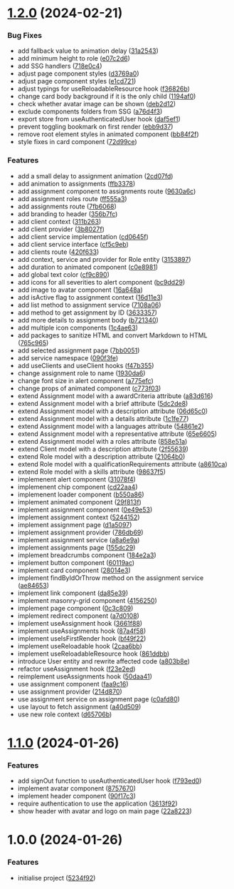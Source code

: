 # [1.2.0](https://github.com/aldra-consulting/platform-web/compare/1.1.0...1.2.0) (2024-02-21)


### Bug Fixes

* add fallback value to animation delay ([31a2543](https://github.com/aldra-consulting/platform-web/commit/31a2543c0a1bba302d8df320ab41b29696c938b9))
* add minimum height to role ([e07c2d6](https://github.com/aldra-consulting/platform-web/commit/e07c2d694d61c804cf4ba09001cafc1d982b7bbe))
* add SSG handlers ([718e0c4](https://github.com/aldra-consulting/platform-web/commit/718e0c40c7cbcb59e088d6f16f4a96cf367fe58c))
* adjust page component styles ([d3769a0](https://github.com/aldra-consulting/platform-web/commit/d3769a00407133fe0e475cafc3efcb3cea708581))
* adjust page component styles ([e1cd721](https://github.com/aldra-consulting/platform-web/commit/e1cd721058ec5f328592f1ea185064d5ebd45fad))
* adjust typings for useReloadableResource hook ([f36826b](https://github.com/aldra-consulting/platform-web/commit/f36826b4bc740842da96e1a8662be84b5cfad36e))
* change card body background if it is the only child ([1194af0](https://github.com/aldra-consulting/platform-web/commit/1194af012d3e5390b2b19c0a60eada17937ba548))
* check whether avatar image can be shown ([deb2d12](https://github.com/aldra-consulting/platform-web/commit/deb2d124af701a943222fa97e6331a197eec5720))
* exclude components folders from SSG ([a76d4f3](https://github.com/aldra-consulting/platform-web/commit/a76d4f33529d631e83c9891fb0fe6de9f0046dc5))
* export store from useAuthenticatedUser hook ([daf5ef1](https://github.com/aldra-consulting/platform-web/commit/daf5ef1109e9e497d57ebed83aad0ceca4fb4fad))
* prevent toggling bookmark on first render ([ebb9d37](https://github.com/aldra-consulting/platform-web/commit/ebb9d37ae158e3d333e6d2a4b7db92eb8aef6042))
* remove root element styles in animated component ([bb84f2f](https://github.com/aldra-consulting/platform-web/commit/bb84f2fe589cc5a0efafe26e9bd99f4cc7f01272))
* style fixes in card component ([72d99ce](https://github.com/aldra-consulting/platform-web/commit/72d99cec98d7e72070c9e136e45baa3bce862304))


### Features

* add a small delay to assignment animation ([2cd07fd](https://github.com/aldra-consulting/platform-web/commit/2cd07fd695d885ab982b8b4ddc5ef77e6f320794))
* add animation to assignments ([ffb3378](https://github.com/aldra-consulting/platform-web/commit/ffb337885ea67c4c5dcfc345f8ae75c86a4ec744))
* add assignment component to assignments route ([9630a6c](https://github.com/aldra-consulting/platform-web/commit/9630a6c8858d8cd5be87c86ae7b85fb4db437972))
* add assignment roles route ([ff555a3](https://github.com/aldra-consulting/platform-web/commit/ff555a395c25efeecbd3c057792d72082b4a661d))
* add assignments route ([7fb6068](https://github.com/aldra-consulting/platform-web/commit/7fb60689e624a53b7402cc0c02afe52063b5ebdf))
* add branding to header ([356b7fc](https://github.com/aldra-consulting/platform-web/commit/356b7fcf48f260d9c02b3958749e4b01d92217eb))
* add client context ([311b263](https://github.com/aldra-consulting/platform-web/commit/311b263e1e7ef57b0bfb04f7ee590a79880d35be))
* add client provider ([3b8027f](https://github.com/aldra-consulting/platform-web/commit/3b8027f746788ec69113c165255b2b5feefda0a8))
* add client service implementation ([cd0645f](https://github.com/aldra-consulting/platform-web/commit/cd0645f2811dcb5498953acd2f8788fe51441ada))
* add client service interface ([cf5c9eb](https://github.com/aldra-consulting/platform-web/commit/cf5c9eb987d81559aaf68c125030b74f357b5224))
* add clients route ([420f633](https://github.com/aldra-consulting/platform-web/commit/420f6337b16584e4206fd503a728b7159ef36c29))
* add context, service and provider for Role entity ([3153897](https://github.com/aldra-consulting/platform-web/commit/3153897993a69b64866bae9196a7d6c9ca0d42cd))
* add duration to animated component ([c0e8981](https://github.com/aldra-consulting/platform-web/commit/c0e89819dc78b2b978f6f74b17bee9402134ba16))
* add global text color ([cf9c890](https://github.com/aldra-consulting/platform-web/commit/cf9c89043897fc843b618fe763ceb56116c8f8d0))
* add icons for all severities to alert component ([bc9dd29](https://github.com/aldra-consulting/platform-web/commit/bc9dd29fd23a6d7f4bb719d08aba1fef1dd0b9ec))
* add image to avatar component ([16a648a](https://github.com/aldra-consulting/platform-web/commit/16a648a011522fb59737eb96af5f074c412710bd))
* add isActive flag to assignment context ([16d11e3](https://github.com/aldra-consulting/platform-web/commit/16d11e38cb2ac57655592614ffd016ecfd96db24))
* add list method to assignment service ([7108a06](https://github.com/aldra-consulting/platform-web/commit/7108a068a1d044903b588d4c5eb952c686ffb00c))
* add method to get assignment by ID ([3633357](https://github.com/aldra-consulting/platform-web/commit/363335731f9e4e0760c9fe0465084f58b0b7ae45))
* add more details to assignment body ([b721340](https://github.com/aldra-consulting/platform-web/commit/b721340f0f3d593399312597fd2519f0bbdc7169))
* add multiple icon components ([1c4ae63](https://github.com/aldra-consulting/platform-web/commit/1c4ae634ba2333e406d79da135b66408b22245ef))
* add packages to sanitize HTML and convert Markdown to HTML ([765c965](https://github.com/aldra-consulting/platform-web/commit/765c965431e16c7892c2838214c1bff056a7c180))
* add selected assignment page ([7bb0051](https://github.com/aldra-consulting/platform-web/commit/7bb005188f5910c76ab97216abc71c15ee1f2868))
* add service namespace ([090f3fe](https://github.com/aldra-consulting/platform-web/commit/090f3fe5c785d24c8999a7b0194398c5c110ccd7))
* add useClients and useClient hooks ([f47b355](https://github.com/aldra-consulting/platform-web/commit/f47b355634030c5a6d96f845a80cbb1218f77875))
* change assignment role to name ([1930da6](https://github.com/aldra-consulting/platform-web/commit/1930da608eb89ce59d61da3210abef12df57176f))
* change font size in alert component ([a775efc](https://github.com/aldra-consulting/platform-web/commit/a775efcaa9a31da0dbdf9b6f18d528aa1fcebcef))
* change props of animated component ([c773f03](https://github.com/aldra-consulting/platform-web/commit/c773f03f587c83528dc09a1472e5526ae5bde2a2))
* extend Assignment model with a awardCriteria attribute ([a83d616](https://github.com/aldra-consulting/platform-web/commit/a83d61652a933b2505e7c35c6246f1985fcc9598))
* extend Assignment model with a brief attribute ([5dc2de8](https://github.com/aldra-consulting/platform-web/commit/5dc2de8be330eee7fbccaf6c98fc3682fe183059))
* extend Assignment model with a description attribute ([06d65c0](https://github.com/aldra-consulting/platform-web/commit/06d65c0f483bfd646d1c29418bc5ae1bb1dd9ba0))
* extend Assignment model with a details attribute ([1c1fe77](https://github.com/aldra-consulting/platform-web/commit/1c1fe7701483d8f48de1776ff9b97f94aba852d2))
* extend Assignment model with a languages attribute ([54861e2](https://github.com/aldra-consulting/platform-web/commit/54861e28f78ec7217c5423a88ce6ce8357494508))
* extend Assignment model with a representative attribute ([65e6605](https://github.com/aldra-consulting/platform-web/commit/65e6605fc0b7750727e49273beb127dacb4d836e))
* extend Assignment model with a roles attribute ([858e51a](https://github.com/aldra-consulting/platform-web/commit/858e51a08885ef5e622d8c6144b77b4d0c774a46))
* extend Client model with a description attribute ([2f55639](https://github.com/aldra-consulting/platform-web/commit/2f556394246d70b84953aade5588c34931e0abf0))
* extend Role model with a description attribute ([21064b0](https://github.com/aldra-consulting/platform-web/commit/21064b0ef9a19a46574535b649ab8050719e4a8a))
* extend Role model with a qualificationRequirements attribute ([a8610ca](https://github.com/aldra-consulting/platform-web/commit/a8610caa8f53e12da97c8089f41af43fa49e5654))
* extend Role model with a skills attribute ([98637f5](https://github.com/aldra-consulting/platform-web/commit/98637f5e38bd34116f755ce81c4d956202f3ef4f))
* implemenent alert component ([31078f4](https://github.com/aldra-consulting/platform-web/commit/31078f4565e2c818447dc7a90a34c3263fd552ec))
* implemenent chip component ([cd22aa4](https://github.com/aldra-consulting/platform-web/commit/cd22aa49e4c0d21b1bfb53d5b3d39af2b117cb33))
* implemenent loader component ([b550a86](https://github.com/aldra-consulting/platform-web/commit/b550a86c4997f09f4317bc73965165d27b264bc8))
* implement animated component ([29f813f](https://github.com/aldra-consulting/platform-web/commit/29f813f72014861ad205d80601897b02feb94784))
* implement assignment component ([0e49e53](https://github.com/aldra-consulting/platform-web/commit/0e49e53309790b696726eccf720df05da78f9492))
* implement assignment context ([5244152](https://github.com/aldra-consulting/platform-web/commit/5244152d6b60d2beb48f88f5923c362005fe63f1))
* implement assignment page ([d1a5097](https://github.com/aldra-consulting/platform-web/commit/d1a50972b327a2baaabdc138c92fc0cbb3a2e692))
* implement assignment provider ([786db69](https://github.com/aldra-consulting/platform-web/commit/786db69972095416735d0ace07e8c004cee09325))
* implement assignment service ([a8a6e9a](https://github.com/aldra-consulting/platform-web/commit/a8a6e9a5380e102f68dbaf19d2a620e61f9cc81c))
* implement assignments page ([155dc29](https://github.com/aldra-consulting/platform-web/commit/155dc292c1f5871b32bddb4126610c6c5009ee66))
* implement breadcrumbs component ([184e2a3](https://github.com/aldra-consulting/platform-web/commit/184e2a3c36f9dc509a6114da8984e3cbbd52d4ee))
* implement button component ([60119ac](https://github.com/aldra-consulting/platform-web/commit/60119ac8aefca6ed3b6ea34e65ddcb2223c032b4))
* implement card component ([28014e3](https://github.com/aldra-consulting/platform-web/commit/28014e38fc486cac9584f840a7979cea39c02213))
* implement findByIdOrThrow method on the assignment service ([ae84653](https://github.com/aldra-consulting/platform-web/commit/ae8465317dfbbac3d1175b7b01b3540acd93f194))
* implement link component ([da85e39](https://github.com/aldra-consulting/platform-web/commit/da85e396d79e95d818058d2d2eb93fc5b08e2905))
* implement masonry-grid component ([4156250](https://github.com/aldra-consulting/platform-web/commit/415625076171bbe55aa26374765a3d1716959b79))
* implement page component ([0c3c809](https://github.com/aldra-consulting/platform-web/commit/0c3c809f0baee4aa51f2f2b60b83f969081165ee))
* implement redirect component ([a7d0108](https://github.com/aldra-consulting/platform-web/commit/a7d0108ffb1377e2c4458f201fd7a25e4ee6e5fb))
* implement useAssignment hook ([3661f88](https://github.com/aldra-consulting/platform-web/commit/3661f887967f128bc2cc8decee8c1c5d818708af))
* implement useAssignments hook ([87a4f58](https://github.com/aldra-consulting/platform-web/commit/87a4f582fd12e99fff45137ec7e0ff8f94001e9b))
* implement useIsFirstRender hook ([bf49f22](https://github.com/aldra-consulting/platform-web/commit/bf49f224c5cefc81f9ed32d3cf7660ca9dd7c91a))
* implement useReloadable hook ([2caa6bb](https://github.com/aldra-consulting/platform-web/commit/2caa6bb7527a9f8d6c6338139eb6ca9edbbde0b0))
* implement useReloadableResource hook ([861ddbb](https://github.com/aldra-consulting/platform-web/commit/861ddbb25a59310b59f6e08447afe6f20ec9c4f3))
* introduce User entity and rewrite affected code ([a803b8e](https://github.com/aldra-consulting/platform-web/commit/a803b8eaa9451f3fb92d7cd943d183b690b236b5))
* refactor useAssignment hook ([f23e2ed](https://github.com/aldra-consulting/platform-web/commit/f23e2edf291011783a2a5f818468223ee30ade48))
* reimplement useAssignments hook ([50daa41](https://github.com/aldra-consulting/platform-web/commit/50daa418c0a6d58b881108e9e7ee0dc12d869ebb))
* use assignment component ([faa9c16](https://github.com/aldra-consulting/platform-web/commit/faa9c163ecc975a4dfd010123f3f672c5b8853cc))
* use assignment provider ([214d870](https://github.com/aldra-consulting/platform-web/commit/214d87044bbe0263a49389b00e47aa37bf4398bc))
* use assignment service on assignment page ([c0afd80](https://github.com/aldra-consulting/platform-web/commit/c0afd80a93cffa46386496fc662aa6f52140a9f1))
* use layout to fetch assignment ([a40d509](https://github.com/aldra-consulting/platform-web/commit/a40d50923f01dec0aa1ea49c64d942d19863af20))
* use new role context ([d65706b](https://github.com/aldra-consulting/platform-web/commit/d65706b873dbb6e3b1e0868d9f7672cb5bf72d28))

# [1.1.0](https://github.com/aldra-consulting/platform-web/compare/1.0.0...1.1.0) (2024-01-26)


### Features

* add signOut function to useAuthenticatedUser hook ([f793ed0](https://github.com/aldra-consulting/platform-web/commit/f793ed06017400c02071110b7f0caf3bfa4177e9))
* implement avatar component ([8757670](https://github.com/aldra-consulting/platform-web/commit/8757670b5ff747b5fd18ee1454aacb28c2251feb))
* implement header component ([90f17c3](https://github.com/aldra-consulting/platform-web/commit/90f17c347bc8ced2f0a17b0c5bff305aa6d0300b))
* require authentication to use the application ([3613f92](https://github.com/aldra-consulting/platform-web/commit/3613f92499ffb35af7cba3e32b9d022266534224))
* show header with avatar and logo on main page ([22a8223](https://github.com/aldra-consulting/platform-web/commit/22a8223a9b738d4ba7bd251409efef8ad6dffdd5))

# 1.0.0 (2024-01-26)


### Features

* initialise project ([5234f92](https://github.com/aldra-consulting/platform-web/commit/5234f921eef48ac715f39324f269cd94f82e8cee))
